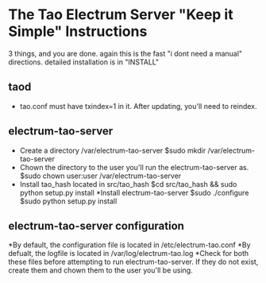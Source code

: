 The Tao Electrum Server "Keep it Simple" Instructions
=============================================

3 things, and you are done. again this is the fast "i dont need a manual" directions. detailed installation is in "INSTALL"

taod
-----------

* tao.conf must have txindex=1 in it. After updating, you'll need to reindex.

electrum-tao-server
---------------------

* Create a directory /var/electrum-tao-server 
	$sudo mkdir /var/electrum-tao-server
* Chown the directory to the user you'll run the electrum-tao-server as. 
	$sudo chown user:user /var/electrum-tao-server
* Install tao_hash located in src/tao_hash 
	$cd src/tao_hash && sudo python setup.py install
*Install electrum-tao-server
	$sudo ./configure
	$sudo python setup.py install 

electrum-tao-server configuration
---------------------------------

*By default, the configuration file is located in /etc/electrum-tao.conf
*By defualt, the logfile is located in /var/log/electrum-tao.log 
*Check for both these files before attempting to run electrum-tao-server.
	If they do not exist, create them and chown them to the user you'll be using.




 


 
